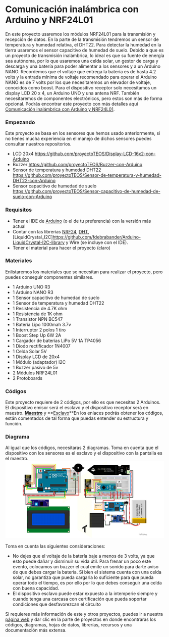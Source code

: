 # Comunicación inalámbrica con Arduino y NRF24L01
En este proyecto usaremos los módulos NRF24L01 para la transmisión y recepción de datos. En la parte de la transmisión tendremos un sensor de temperatura y humedad relativa, el DHT22. Para detectar la humedad en la tierra usaremos el sensor capacitivo de humedad de suelo. Debido a que es un proyecto de transmisión inalámbrica, lo ideal es que su fuente de energía sea autónoma, por lo que usaremos una celda solar, un gestor de carga y descarga y una batería para poder alimentar a los sensores y a un Arduino NANO. Recordemos que el voltaje que entrega la batería es de hasta 4.2 volts y la entrada mínima de voltaje recomendado para operar el Arduino NANO es de 7 volts por los que necesitaremos un elevador de voltaje, conocidos como boost. Para el dispositivo receptor solo necesitamos un display LCD 20 x 4, un Arduino UNO y una antena NRF. También necesitaremos de componentes electrónicos, pero estos son más de forma opcional. Podrás encontrar este proyecto con más detalles aquí [Comunicación inalámbrica con Arduino y NRF24L01](https://www.proyecto-teos.com/comunicacion-inalambrica-con-arduino-y-nrf24l01).

### Empezando
Este proyecto se basa en los sensores que hemos usado anteriormente, si no tienes mucha experiencia en el manejo de dichos sensores puedes consultar nuestros repositorios.

- LCD 20x4 https://github.com/proyectoTEOS/Display-LCD-16x2-con-Arduino
- Buzzer https://github.com/proyectoTEOS/Buzzer-con-Arduino
- Sensor de temperatura y humedad DHT22 https://github.com/proyectoTEOS/Sensor-de-temperatura-y-humedad-DHT22-con-Arduino
- Sensor capacitivo de humedad de suelo https://github.com/proyectoTEOS/Sensor-capacitivo-de-humedad-de-suelo-con-Arduino

### Requisitos
- Tener el IDE de [Arduino](https://www.arduino.cc/en/Main/Software) (o el de tu preferencia) con la versión más actual
- Contar con las librerías [NRF24](https://github.com/PaulStoffregen/RadioHead), [DHT](https://github.com/adafruit/DHT-sensor-library),
[LiquidCrystal_I2C]https://github.com/fdebrabander/Arduino-LiquidCrystal-I2C-library y Wire (se incluye con el IDE).
- Tener el material para hacer el proyecto (claro)

### Materiales
Enlistaremos los materiales que se necesitan para realizar el proyecto, pero puedes conseguir componentes similares.
- 1 Arduino UNO R3
- 1 Arduino NANO R3
- 1 Sensor capacitivo de humedad de suelo
- 1 Sensor de temperatura y humedad DHT22
- 1 Resistencia de 4.7K ohm
- 1 Resistencia de 1K ohm
- 1 Transistor NPN BC547
- 1 Batería Lipo 1000mah 3.7v
- 1 Interruptor 2 polos 1 tiro
- 1 Boost Step Up 6W 2A
- 1 Cargador de baterías LiPo 5V 1A TP4056
- 1 Diodo rectificador 1N4007
- 1 Celda Solar 5V
- 1 Display LCD de 20x4
- 1 Módulo (adaptador) I2C
- 1 Buzzer pasivo de 5v
- 2 Módulos NRF24L01
- 2 Protoboards

### Códigos
Este proyecto requiere de 2 códigos, por ello es que necesitas 2 Arduinos. El dispositivo emisor será el esclavo y el dispositivo receptor será en maestro. 
**[Maestro](https://github.com/proyectoTEOS/Comunicacion-inalambrica-con-Arduino-y-NRF24L01/blob/master/Sistema-de-seguridad-con-Arduino-Master/Comunicacion-inalambrica-con-Arduino-y-NRF24L01-Master.ino)** y **[Esclavo](https://github.com/proyectoTEOS/Comunicacion-inalambrica-con-Arduino-y-NRF24L01/blob/master/Sistema-de-seguridad-con-Arduino-Slave/Comunicacion-inalambrica-con-Arduino-y-NRF24L01-Slave.ino)**En los enlaces podrás obtener los códigos, están comentados de tal forma que puedas entender su estructura y función.

### Diagrama
Al igual que los códigos, necesitaras 2 diagramas. Toma en cuenta que el dispositivo con los sensores es el esclavo y el dispositivo con la 
pantalla es el maestro.
![](/resources/Comunicacion-inalambrica-con-Arduino-y-NRF24L01.jpg)

Toma en cuenta las siguientes consideraciones:

- No dejes que el voltaje de la batería baje a menos de 3 volts, ya que esto puede dañar y disminuir su vida útil. Para frenar un poco este evento, colocamos un buzzer el cual emite un sonido para darte aviso de que debes cargar la batería. Si bien el sistema cuenta con una celda solar, no garantiza que pueda cargarla lo suficiente para que pueda operar todo el tiempo, es por ello por lo que debes conseguir una celda con buena capacidad. 
- El dispositivo esclavo puede estar expuesto a la intemperie siempre y cuando tenga una carcasa con certificación que pueda soportar condiciones que desfavorezcan el circuito


Si requieres más información de este y otros proyectos, puedes ir a nuestra [página web](https://www.proyecto-teos.com) y dar clic en la parte de proyectos en donde encontraras los códigos, diagramas, hojas de datos, librerías, recursos y una documentación más extensa.